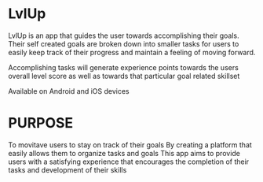 # LvlUp

LvlUp is an app that guides the user towards accomplishing their goals. Their self created goals are broken down into smaller tasks for users to easily keep track of their progress and maintain a feeling of moving forward. 

Accomplishing tasks will generate experience points towards the users overall level score as well as towards that particular goal related skillset

Available on Android and iOS devices

# PURPOSE
To movitave users to stay on track of their goals 
By creating a platform that easily allows them to organize tasks and goals 
This app aims to provide users with a satisfying experience that encourages the completion of their tasks and development of their skills

